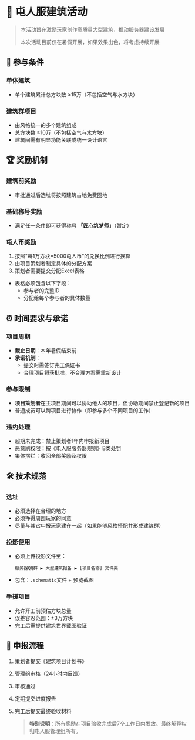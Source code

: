 # 🏰 屯人服建筑活动

> 本活动旨在激励玩家创作高质量大型建筑，推动服务器建设发展
>
> 本次活动目前仅在暑假开展，如果效果出色，将考虑持续开展

## 📐 参与条件

### 单体建筑

- 单个建筑累计总方块数 ≥15万（不包括空气与水方块）

### 建筑群项目

- 由风格统一的多个建筑组成
- 总方块数 ≥10万（不包括空气与水方块）
- 建筑间需有明显功能关联或统一设计语言

## 🏆 奖励机制

### 建筑前奖励

- 审批通过后选址将按照建筑占地免费圈地

### 基础称号奖励

- 满足任一条件即可获得称号 **「匠心筑梦师」**（暂定）

### 屯人币奖励

1. 按照"每1万方块=5000屯人币"的兑换比例进行换算
2. 由项目策划者制定具体的分配方案
3. 策划者需要提交分配Excel表格
- 表格必须包含以下字段：
  - 参与者的完整ID
  - 分配给每个参与者的具体数量

## ⏰ 时间要求与承诺

### 项目周期

- **截止日期**：本年暑假结束前
- **承诺机制**：
  - 提交时需签订完工保证书
  - 合理项目将获批准，不合理方案需重新设计

### 参与限制

- **项目策划者**在主项目期间可以协助他人的项目，但协助期间禁止登记新的项目  
- 普通成员可以跨项目进行协作（即参与多个不同项目的工作）

### 违约处理

- 超期未完成：禁止策划者1年内申报新项目
- 恶意刷权限：按《屯人服服务器规则》B类处罚
- 集体摆烂：收回全部奖励及权限

## 🛠 技术规范

### 选址

- 必须选择在合理的地方
- 必须挣得周围玩家的同意
- 尽量与其它申报玩家建在一起（如果能够风格搭配并形成建筑群）

### 投影使用

- 必须上传投影文件至：

  ```
  服务器QQ群 ▶ 大型建筑报备 ▶ [项目名称] 文件夹
  ```

- 包含：`.schematic`文件 + 预览截图

### 手搓项目

- 允许开工前预估方块总量
- 误差容忍范围：±3万方块
- 完工后需提供建筑世界截图验证

## 📝 申报流程

1. 策划者提交《建筑项目计划书》

2. 管理组审核（24小时内反馈）

3. 审核通过

4. 定期提交进度报告

5. 完工后提交最终验收材料

   > **特别说明**：所有奖励在项目验收完成后7个工作日内发放。最终解释权归屯人服管理组所有。